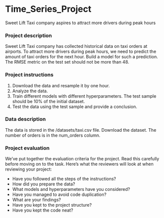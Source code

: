 # Time_Series_Project
Sweet Lift Taxi company aspires to attract more drivers during peak hours


### Project description
Sweet Lift Taxi company has collected historical data on taxi orders at airports. To attract more drivers during peak hours, we need to predict the amount of taxi orders for the next hour. Build a model for such a prediction.
The RMSE metric on the test set should not be more than 48.
### Project instructions
1.	Download the data and resample it by one hour.
2.	Analyze the data.
3.	Train different models with different hyperparameters. The test sample should be 10% of the initial dataset.
4.	Test the data using the test sample and provide a conclusion.
### Data description
The data is stored in the /datasets/taxi.csv file. Download the dataset.
The number of orders is in the num_orders column.
### Project evaluation
We’ve put together the evaluation criteria for the project. Read this carefully before moving on to the task.
Here’s what the reviewers will look at when reviewing your project:
-	Have you followed all the steps of the instructions?
-	How did you prepare the data?
-	What models and hyperparameters have you considered?
-	Have you managed to avoid code duplication?
-	What are your findings?
-	Have you kept to the project structure?
-	Have you kept the code neat?
